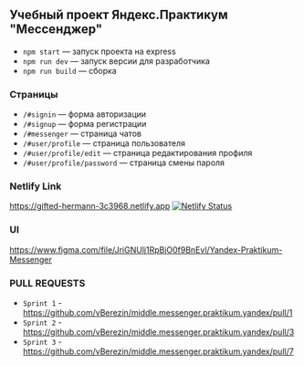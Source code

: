 ## Учебный проект Яндекс.Практикум "Мессенджер"

- `npm start` — запуск проекта на express
- `npm run dev` — запуск версии для разработчика
- `npm run build` — сборка

### Страницы
- `/#signin` — форма авторизации
- `/#signup` — форма регистрации
- `/#messenger` — страница чатов
- `/#user/profile` — страница пользователя
- `/#user/profile/edit` — страница редактирования профиля
- `/#user/profile/password` — страница смены пароля

### Netlify Link
https://gifted-hermann-3c3968.netlify.app
[![Netlify Status](https://api.netlify.com/api/v1/badges/71563e62-97ea-465f-81cc-4bed3c54b4af/deploy-status)](https://app.netlify.com/sites/gifted-hermann-3c3968/deploys)

### UI
https://www.figma.com/file/JriGNUlj1RpBjO0f9BnEvl/Yandex-Praktikum-Messenger

### PULL REQUESTS
- `Sprint 1` - https://github.com/vBerezin/middle.messenger.praktikum.yandex/pull/1
- `Sprint 2` - https://github.com/vBerezin/middle.messenger.praktikum.yandex/pull/3
- `Sprint 3` - https://github.com/vBerezin/middle.messenger.praktikum.yandex/pull/7
